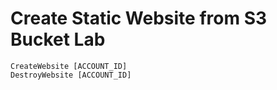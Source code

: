 # Create Static Website from S3 Bucket Lab

    CreateWebsite [ACCOUNT_ID]
    DestroyWebsite [ACCOUNT_ID]
